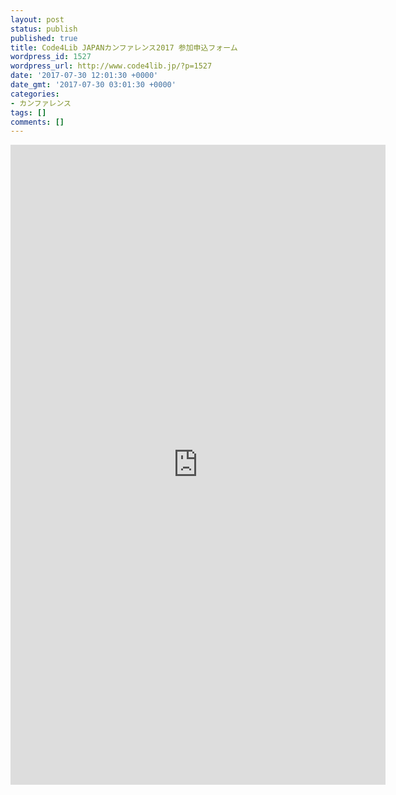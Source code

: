 ```yaml
---
layout: post
status: publish
published: true
title: Code4Lib JAPANカンファレンス2017 参加申込フォーム
wordpress_id: 1527
wordpress_url: http://www.code4lib.jp/?p=1527
date: '2017-07-30 12:01:30 +0000'
date_gmt: '2017-07-30 03:01:30 +0000'
categories:
- カンファレンス
tags: []
comments: []
---
```

<p><iframe src="https://docs.google.com/forms/d/e/1FAIpQLSfCp3_pDOx14ud6WMWNULnR3lbw9cvXT_8gGBXfNBPMuOe5TQ/viewform?embedded=true" width="600" height="1024" frameborder="0" marginheight="0" marginwidth="0">読み込んでいます...</iframe></p>
